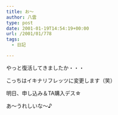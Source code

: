 ```yaml
---
title: お～
author: 八雲
type: post
date: 2001-01-19T14:54:19+00:00
url: /2001/01/778
tags:
  - 日記

---
```

やっと復活してきましたか・・・
  
こっちはイキナリフレッツに変更します（笑）
  
明日、申し込み＆TA購入デス☆
  
あ～うれしいな～♪
